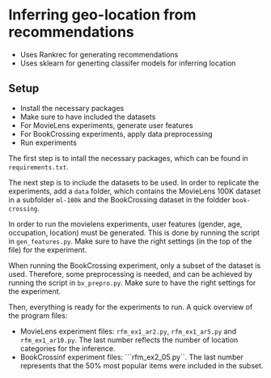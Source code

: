 # Inferring geo-location from recommendations
- Uses Rankrec for generating recommendations
- Uses sklearn for generting classifer models for inferring location

## Setup
- Install the necessary packages
- Make sure to have included the datasets
- For MovieLens experiments, generate user features
- For BookCrossing experiments, apply data preprocessing
- Run experiments

The first step is to intall the necessary packages, which can be found in ```requirements.txt```.

The next step is to include the datasets to be used. In order to replicate the experiments, add a ```data``` folder, which contains the MovieLens 100K dataset in a subfolder ```ml-100k``` and the BookCrossing dataset in the foldder ```book-crossing```.

In order to run the movielens experiments, user features (gender, age, occupation, location) must be generated. This is done by running the script in ```gen_features.py```. Make sure to have the right settings (in the top of the file) for the experiment.

When running the BookCrossing experiment, only a subset of the dataset is used. Therefore, some preprocessing is needed, and can be achieved by running the script in ```bx_prepro.py```. Make sure to have the right settings for the experiment.

Then, everything is ready for the experiments to run. A quick overview of the program files:
- MovieLens experiment files: ```rfm_ex1_ar2.py```, ```rfm_ex1_ar5.py``` and ```rfm_ex1_ar10.py```. The last number reflects the number of location categories for the inference.
- BookCrossinf experiment files:  ```rfm_ex2_05.py``. The last number represents that the 50% most popular items were included in the subset.


